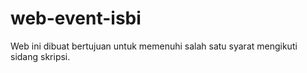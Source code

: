 # web-event-isbi

Web ini dibuat bertujuan untuk memenuhi salah satu syarat mengikuti sidang skripsi.
